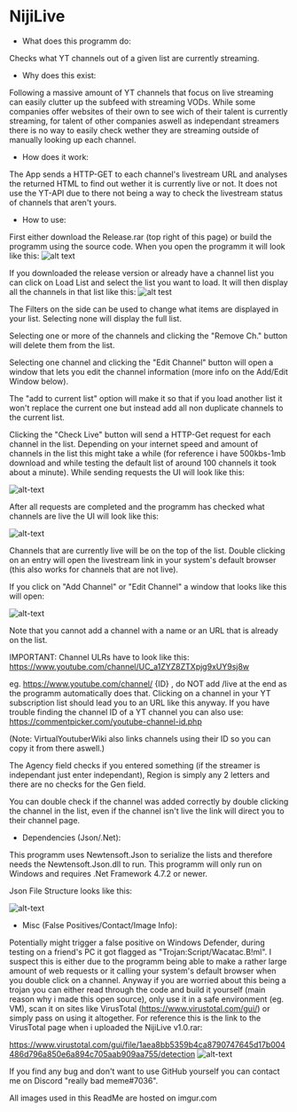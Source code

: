 # NijiLive
- What does this programm do:

Checks what YT channels out of a given list are currently streaming.

- Why does this exist:

Following a massive amount of YT channels that focus on live streaming can easily clutter up the subfeed with streaming VODs.
While some companies offer websites of their own to see wich of their talent is currently streaming, for talent of other companies aswell
as independant streamers there is no way to easily check wether they are streaming outside of manually looking up each channel.

- How does it work:

The App sends a HTTP-GET to each channel's livestream URL and analyses the returned HTML to find out wether it is currently live or not.
It does not use the YT-API due to there not being a way to check the livestream status of channels that aren't yours.

- How to use:

First either download the Release.rar (top right of this page) or build the programm using the source code.
When you open the programm it will look like this:
![alt text](https://i.imgur.com/SovM1Aw.png)

If you downloaded the release version or already have a channel list you can click on Load List and select the list you want to load. It will then display all the
channels in that list like this:
![alt test](https://i.imgur.com/l2WYsJw.png)

The Filters on the side can be used to change what items are displayed in your list. Selecting none will display the full list.

Selecting one or more of the channels and clicking the "Remove Ch." button will delete them from the list.

Selecting one channel and clicking the "Edit Channel" button will open a window that lets you edit the channel information (more info on the Add/Edit Window below).

The "add to current list" option will make it so that if you load another list it won't replace the current one but instead add all non duplicate channels to the current list.

Clicking the "Check Live" button will send a HTTP-Get request for each channel in the list. Depending on your internet speed and amount of channels in the list this might
take a while (for reference i have 500kbs-1mb download and while testing the default list of around 100 channels it took about a minute). While sending requests the UI will look
like this:

![alt-text](https://i.imgur.com/yE1Sm3v.png)

After all requests are completed and the programm has checked what channels are live the UI will look like this:

![alt-text](https://i.imgur.com/BONCjZp.png)

Channels that are currently live will be on the top of the list. Double clicking on an entry will open the livestream link in your system's default browser (this also works
for channels that are not live). 

If you click on "Add Channel" or "Edit Channel" a window that looks like this will open:

![alt-text](https://i.imgur.com/ijucPxu.png)

Note that you cannot add a channel with a name or an URL that is already on the list.

IMPORTANT: Channel ULRs have to look like this: https://www.youtube.com/channel/UC_a1ZYZ8ZTXpjg9xUY9sj8w

eg. https://www.youtube.com/channel/ {ID} , do NOT add /live at the end as the programm automatically does that. 
Clicking on a channel in your YT subscription list should lead you to an URL like this anyway. 
If you have trouble finding the channel ID of a YT channel you can also use: https://commentpicker.com/youtube-channel-id.php

(Note: VirtualYoutuberWiki also links channels using their ID so you can copy it from there aswell.)

The Agency field checks if you entered something (if the streamer is independant just enter independant), Region is simply any 2 letters and there are no checks for the
Gen field.

You can double check if the channel was added correctly by double clicking the channel in the list, even if the channel isn't live the link will direct
you to their channel page.

- Dependencies (Json/.Net):

This programm uses Newtensoft.Json to serialize the lists and therefore needs the Newtensoft.Json.dll to run. This programm will only run on Windows
and requires .Net Framework 4.7.2 or newer.

Json File Structure looks like this:

![alt-text](https://i.imgur.com/Qq2BdGU.png)

- Misc (False Positives/Contact/Image Info):

Potentially might trigger a false positive on Windows Defender, during testing on a friend's PC it got flagged as "Trojan:Script/Wacatac.B!ml". I suspect this is
either due to the programm being able to make a rather large amount of web requests or it calling your system's default browser when you double click on a channel.
Anyway if you are worried about this being a trojan you can either read through the code and build it yourself (main reason why i made this open source), only use it
in a safe environment (eg. VM), scan it on sites like VirusTotal (https://www.virustotal.com/gui/) or simply pass on using it altogether. For reference this is the link
to the VirusTotal page when i uploaded the NijiLive v1.0.rar: 

https://www.virustotal.com/gui/file/1aea8bb5359b4ca8790747645d17b004486d796a850e6a894c705aab909aa755/detection
![alt-text](https://i.imgur.com/PEw0yqZ.png)

If you find any bug and don't want to use GitHub yourself you can contact me on Discord "really bad meme#7036".

All images used in this ReadMe are hosted on imgur.com
